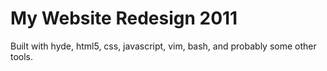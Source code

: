 # My Website Redesign 2011

Built with hyde, html5, css, javascript, vim, bash, and probably some other tools.
